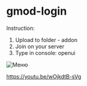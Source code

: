 # gmod-login
 Instruction:
  1. Upload to folder - addon
  2. Join on your server
  3. Type in console: openui
 
![Меню](https://user-images.githubusercontent.com/110423050/184197265-b17cb1d0-0c00-45a9-b769-7d899a94e783.png)

https://youtu.be/wOjkdtB-sVg
